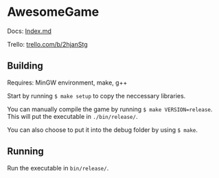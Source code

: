# AwesomeGame

Docs: [Index.md](./docs/Index.md)

Trello: [trello.com/b/2hjanStg](https://trello.com/b/2hjanStg/awesomegame)

## Building

Requires: MinGW environment, make, g++

Start by running `$ make setup` to copy the neccessary libraries.

You can manually compile the game by running `$ make VERSION=release`. This will put the executable in `./bin/release/`.

You can also choose to put it into the debug folder by using `$ make`.

## Running

Run the executable in `bin/release/`.

